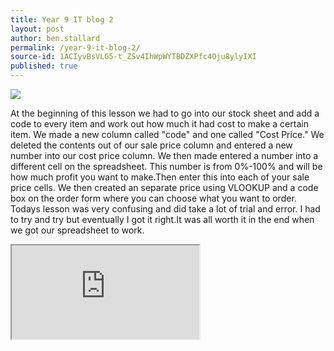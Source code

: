 ```yaml
---
title: Year 9 IT blog 2
layout: post
author: ben.stallard
permalink: /year-9-it-blog-2/
source-id: 1ACIyvBsVLG5-t_ZSv4IhWpWYTBDZXPfc4Oju8ylyIXI
published: true
---
```


<img src="https://github.com/benstallard/benstallard.github.io/blob/master/images/spreadsheets.jpg?raw=true">

At the beginning of this lesson we had to go into our stock sheet and add a code to every item and work out how much it had cost to make a certain item. We made a new column called "code" and one called "Cost Price." We deleted the contents out of our sale price column and entered a new number into our cost price column. We then made entered a number into a different cell on the spreadsheet. This number is from 0%-100% and will be how much profit you want to make.Then enter this into each of your sale price cells. We then created an separate price using VLOOKUP and a code box on the order form where you can choose what you want to order. Todays lesson was very confusing and did take a lot of trial and error. I had to try and try but eventually I got it right.It was all worth it in the end when we got our spreadsheet to work.

  
  <iframe src="https://docs.google.com/spreadsheets/d/e/2PACX-1vRBf8E9ds66vOofqllhaQhO72J6wkTOLu3yOrO9oG2S_7QYCixVGWUQ-_dS2k-cl28QVCVztsi8wzNl/pubhtml?raw=true"> 
